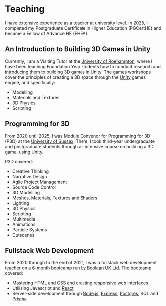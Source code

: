 # Teaching

I have extensive experience as a teacher at university level. In 2025, I completed my Postgraduate Certificate in Higher Education (PGCertHE) and became a Fellow of Advance HE (FHEA).

## An Introduction to Building 3D Games in Unity

Currently, I am a Visiting Tutor at the [University of Roehampton](https://www.roehampton.ac.uk/), where I have been teaching Foundation Year students how to conduct research and [introducing them to building 3D games in Unity](https://github.com/glowkeeper/IntroToBuilding3DGamesInUnity). The games workshops cover the principles of creating a 3D space through the [Unity](https://unity.com/) games engine, and specifically:

- Modelling
- Materials and Textures
- 3D Physics
- Scripting

## Programming for 3D

From 2020 until 2025, I was Module Convenor for Programming for 3D (P3D) at the [University of Sussex](https://www.sussex.ac.uk). There, I took third-year undergraduate and postgraduate students through an intensive course on building a 3D game, using Unity. 

P3D covered:

- Creative Thinking
- Narrative Design
- Agile Project Management
- Source Code Control
- 3D Modelling
- Meshes, Materials, Textures and Shaders
- Lighting
- 3D Physics
- Scripting
- Multimedia
- Animations
- Particle Systems
- Cutscenes

## Fullstack Web Development

From 2020 through to the end of 2021, I was a fullstack web development teacher on a 6-month bootcamp run by [Boolean UK Ltd](https://boolean.co.uk/). The bootcamp covered:

- Mastering HTML and CSS and creating responsive web interfaces
- Utilising Javascript and [React](https://react.dev/)
- Server-side development through [Node.js](https://nodejs.org/), [Express](https://expressjs.com/), [Postgres](https://www.postgresql.org/), SQL and [Prisma](https://www.prisma.io/.)
